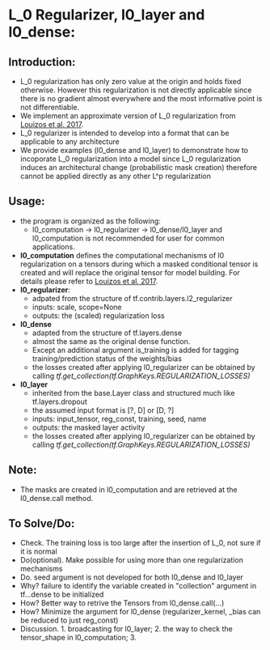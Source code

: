# L_0 Regularizer, l0_layer and l0_dense:
## Introduction: 
- L_0 regularization has only zero value at the origin and holds fixed otherwise. However this regularization is not directly applicable since there is no gradient almost everywhere and the most informative point is not differentiable.
- We implement an approximate version of L_0 regularization from [Louizos et al. 2017](https://arxiv.org/abs/1712.01312).
- L_0 regularizer is intended to develop into a format that can be applicable to any architecture
- We provide examples (l0_dense and l0_layer) to demonstrate how to incoporate L_0 regularization into a model since L_0 regularization induces an architectural change (probabilistic mask creation) therefore cannot be applied directly as any other L^p regularization 

## Usage:
- the program is organized as the following: 
	- l0_computation -> l0_regularizer -> l0_dense/l0_layer and l0_computation is not recommended for user for common applications.
- **l0_computation** defines the computational mechanisms of l0 regularization on a tensors during which a masked conditional tensor is created and will replace the original tensor for model building. For details please refer to [Louizos et al. 2017](https://arxiv.org/abs/1712.01312). 
- **l0_regularizer**:
	- adpated from the structure of tf.contrib.layers.l2_regularizer
	- inputs: scale, scope=None
	- outputs: the (scaled) regularization loss
- **l0_dense**
	- adapted from the structure of tf.layers.dense
	- almost the same as the original dense function.
	- Except an additional argument is_training is added for tagging training/prediction status of the weights/bias
	- the losses created after applying l0_regularizer can be obtained by calling _tf.get_collection(tf.GraphKeys.REGULARIZATION_LOSSES)_
- **l0_layer**
	- inherited from the base.Layer class and structured much like tf.layers.dropout
	- the assumed input format is [?, D] or [D, ?]
	- inputs: input_tensor, reg_const, training, seed, name
	- outputs: the masked layer activity
	- the losses created after applying l0_regularizer can be obtained by calling _tf.get_collection(tf.GraphKeys.REGULARIZATION_LOSSES)_

## Note:
- The masks are created in l0_computation and are retrieved at the l0_dense.call method.

## To Solve/Do:
- Check. The training loss is too large after the insertion of L_0, not sure if it is normal
- Do(optional). Make possible for using more than one regularization mechanisms
- Do. seed argument is not developed for both l0_dense and l0_layer
- Why? failure to identify the variable created in "collection" argument in tf...dense to be initialized
- How? Better way to retrive the Tensors from l0_dense.call(...)
- How? Minimize the argument for l0_dense (regularizer_kernel, _bias can be reduced to just reg_const)
- Discussion. 1. broadcasting for l0_layer; 2. the way to check the tensor_shape in l0_computation; 3. 

